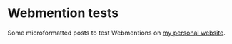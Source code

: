 # Webmention tests

Some microformatted posts to test Webmentions on [my personal website](https://chrisruppel.com).
